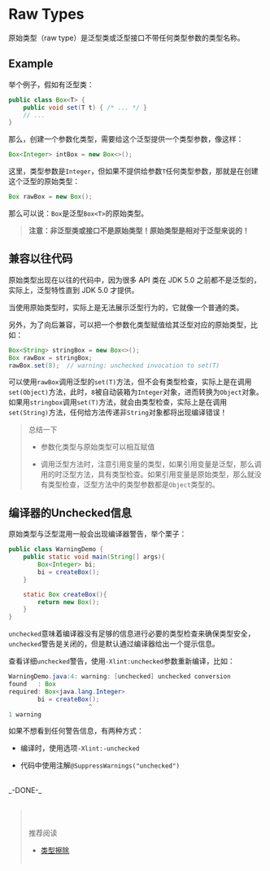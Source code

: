 Raw Types
===

原始类型（raw type）是泛型类或泛型接口不带任何类型参数的类型名称。

## Example

举个例子，假如有泛型类：

```java
public class Box<T> {
    public void set(T t) { /* ... */ }
    // ...
}
```

那么，创建一个参数化类型，需要给这个泛型提供一个类型参数，像这样：

```java
Box<Integer> intBox = new Box<>();
```

这里，类型参数是`Integer`，但如果不提供给参数`T`任何类型参数，那就是在创建这个泛型的原始类型：

```java
Box rawBox = new Box();
```

那么可以说：`Box`是泛型`Box<T>`的原始类型。

> **注意：非泛型类或接口不是原始类型！原始类型是相对于泛型来说的！**

## 兼容以往代码

原始类型出现在以往的代码中，因为很多 API 类在 JDK 5.0 之前都不是泛型的，实际上，泛型特性直到 JDK 5.0 才提供。

当使用原始类型时，实际上是无法展示泛型行为的，它就像一个普通的类。

另外，为了向后兼容，可以把一个参数化类型赋值给其泛型对应的原始类型，比如：

```java
Box<String> stringBox = new Box<>();
Box rawBox = stringBox;
rawBox.set(8);  // warning: unchecked invocation to set(T)
```

可以使用`rawBox`调用泛型的`set(T)`方法，但不会有类型检查，实际上是在调用`set(Object)`方法，此时，`8`被自动装箱为`Integer`对象，进而转换为`Object`对象。如果用`stringbox`调用`set(T)`方法，就会由类型检查，实际上是在调用`set(String)`方法，任何给方法传递非`String`对象都将出现编译错误！

> 
> 总结一下
> 
> * 参数化类型与原始类型可以相互赋值
> 
> * 调用泛型方法时，注意引用变量的类型，如果引用变量是泛型，那么调用的时泛型方法，具有类型检查。如果引用变量是原始类型，那么就没有类型检查，泛型方法中的类型参数都是`Object`类型的。

## 编译器的Unchecked信息

原始类型与泛型混用一般会出现编译器警告，举个栗子：

```java
public class WarningDemo {
    public static void main(String[] args){
        Box<Integer> bi;
        bi = createBox();
    }

    static Box createBox(){
        return new Box();
    }
}
```

`unchecked`意味着编译器没有足够的信息进行必要的类型检查来确保类型安全，`unchecked`警告是关闭的，但是默认通过编译器给出一个提示信息。

查看详细`unchecked`警告，使用`-Xlint:unchecked`参数重新编译，比如：

```java
WarningDemo.java:4: warning: [unchecked] unchecked conversion
found   : Box
required: Box<java.lang.Integer>
        bi = createBox();
                      ^
1 warning
```

如果不想看到任何警告信息，有两种方式：

* 编译时，使用选项`-Xlint:-unchecked`

* 代码中使用注解`@SuppressWarnings("unchecked")`

<br/>
_-DONE-_
<br/><br/>

> <br/><br/>
> 推荐阅读
> 
> - [类型擦除](http://docs.oracle.com/javase/tutorial/java/generics/erasure.html)
> <br/><br/>

